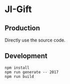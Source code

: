 # JI-Gift

## Production
Directly use the source code.

## Development
```
npm install
npm run generate -- 2017
npm run build
```
